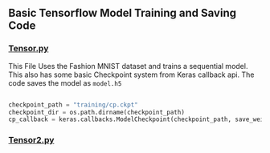 ## Basic Tensorflow Model Training and Saving Code

### [Tensor.py](tensor.py) 
This File Uses the Fashion MNIST dataset and trains a sequential model. This also has some basic Checkpoint system from Keras callback api. The code saves the model as `model.h5`

```python

checkpoint_path = "training/cp.ckpt"
checkpoint_dir = os.path.dirname(checkpoint_path)
cp_callback = keras.callbacks.ModelCheckpoint(checkpoint_path, save_weights_only=True, verbose=1)

```

### [Tensor2.py](tensor2.py)